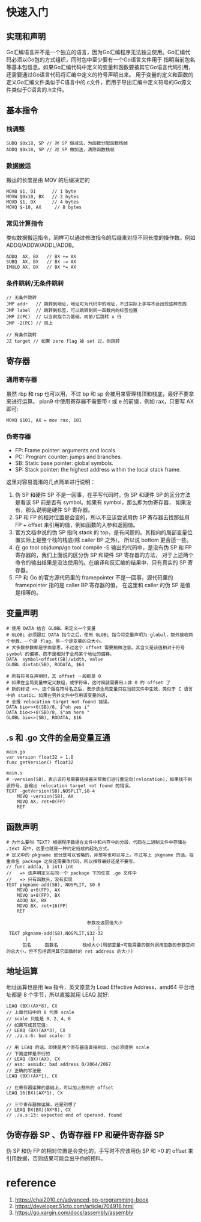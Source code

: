 # 快速入门

## 实现和声明
Go汇编语言并不是一个独立的语言，因为Go汇编程序无法独立使用。Go汇编代码必须以Go包的方式组织，同时包中至少要有一个Go语言文件用于
指明当前包名等基本包信息。如果Go汇编代码中定义的变量和函数要被其它Go语言代码引用，还需要通过Go语言代码将汇编中定义的符号声明出来。
用于变量的定义和函数的定义Go汇编文件类似于C语言中的.c文件，而用于导出汇编中定义符号的Go源文件类似于C语言的.h文件。

## 基本指令
### 栈调整
```shell
SUBQ $0x18, SP // 对 SP 做减法，为函数分配函数栈帧
ADDQ $0x18, SP // 对 SP 做加法，清除函数栈帧
```
### 数据搬运
搬运的长度是由 MOV 的后缀决定的
```shell
MOVB $1, DI      // 1 byte
MOVW $0x10, BX   // 2 bytes
MOVD $1, DX      // 4 bytes
MOVQ $-10, AX     // 8 bytes
```
### 常见计算指令
类似数据搬运指令，同样可以通过修改指令的后缀来对应不同长度的操作数。例如 ADDQ/ADDW/ADDL/ADDB。
```shell
ADDQ  AX, BX   // BX += AX
SUBQ  AX, BX   // BX -= AX
IMULQ AX, BX   // BX *= AX
```
### 条件跳转/无条件跳转 
```shell
// 无条件跳转
JMP addr   // 跳转到地址，地址可为代码中的地址，不过实际上手写不会出现这种东西
JMP label  // 跳转到标签，可以跳转到同一函数内的标签位置
JMP 2(PC)  // 以当前指令为基础，向前/后跳转 x 行
JMP -2(PC) // 同上

// 有条件跳转
JZ target // 如果 zero flag 被 set 过，则跳转
```

## 寄存器
### 通用寄存器
虽然 rbp 和 rsp 也可以用，不过 bp 和 sp 会被用来管理栈顶和栈底，最好不要拿来进行运算。
plan9 中使用寄存器不需要带 r 或 e 的前缀，例如 rax，只要写 AX 即可:
```shell
MOVQ $101, AX = mov rax, 101
```
### 伪寄存器
* FP: Frame pointer: arguments and locals.
* PC: Program counter: jumps and branches.
* SB: Static base pointer: global symbols.
* SP: Stack pointer: the highest address within the local stack frame.

这里对容易混淆的几点简单进行说明：
1. 伪 SP 和硬件 SP 不是一回事，在手写代码时，伪 SP 和硬件 SP 的区分方法是看该 SP 前是否有 symbol。如果有 symbol，那么即为伪寄存器，
如果没有，那么说明是硬件 SP 寄存器。 
2. SP 和 FP 的相对位置是会变的，所以不应该尝试用伪 SP 寄存器去找那些用 FP + offset 来引用的值，例如函数的入参和返回值。 
3. 官方文档中说的伪 SP 指向 stack 的 top，是有问题的。其指向的局部变量位置实际上是整个栈的栈底(除 caller BP 之外)，
所以说 bottom 更合适一些。 
4. 在 go tool objdump/go tool compile -S 输出的代码中，是没有伪 SP 和 FP 寄存器的，我们上面说的区分伪 SP 和硬件 SP 寄存器的方法，
对于上述两个命令的输出结果是没法使用的。在编译和反汇编的结果中，只有真实的 SP 寄存器。 
5. FP 和 Go 的官方源代码里的 framepointer 不是一回事，源代码里的 framepointer 指的是 caller BP 寄存器的值，
在这里和 caller 的伪 SP 是值是相等的。

## 变量声明
```shell
# 使用 DATA 结合 GLOBL 来定义一个变量
# GLOBL 必须跟在 DATA 指令之后，使用 GLOBL 指令将变量声明为 global，额外接收两个参数，一个是 flag，另一个是变量的总大小。
# 大多数参数都是字面意思，不过这个 offset 需要稍微注意。其含义是该值相对于符号 symbol 的偏移，而不是相对于全局某个地址的偏移。
DATA  symbol+offset(SB)/width, value
GLOBL divtab(SB), RODATA, $64

# 所有符号在声明时，其 offset 一般都是 0
# 如果在全局变量中定义数组，或字符串，这时候就需要用上非 0 的 offset 了
# 新的标记 <>，这个跟在符号名之后，表示该全局变量只在当前文件中生效，类似于 C 语言中的 static。如果在另外文件中引用该变量的话，
# 会报 relocation target not found 错误。
DATA bio<>+0(SB)/8, $"oh yes i"
DATA bio<>+8(SB)/8, $"am here "
GLOBL bio<>(SB), RODATA, $16
```

## .s 和 .go 文件的全局变量互通
```shell
main.go
var version float32 = 1.0
func getVersion() float32

main.s
# ·version(SB)，表示该符号需要链接器来帮我们进行重定向(relocation)，如果找不到该符号，会输出 relocation target not found 的错误。
TEXT ·getVersion(SB),NOSPLIT,$0-4
    MOVQ ·version(SB), AX  
    MOVQ AX, ret+0(FP)
    RET
```

## 函数声明
```shell
# 为什么要叫 TEXT? 根据程序数据在文件中和内存中的分段，代码在二进制文件中存储在 .text 段中，这里也就是一种约定俗成的起名方式。
# 定义中的 pkgname 部分是可以省略的，非想写也可以写上。不过写上 pkgname 的话，在重命名 package 之后还需要改代码，所以推荐最好还是不要写。
// func add(a, b int) int
//   => 该声明定义在同一个 package 下的任意 .go 文件中
//   => 只有函数头，没有实现
TEXT pkgname·add(SB), NOSPLIT, $0-8
    MOVQ a+0(FP), AX
    MOVQ a+8(FP), BX
    ADDQ AX, BX
    MOVQ BX, ret+16(FP)
    RET

                              参数及返回值大小
                                  | 
 TEXT pkgname·add(SB),NOSPLIT,$32-32
       |        |               |
      包名     函数名         栈帧大小(局部变量+可能需要的额外调用函数的参数空间的总大小，但不包括调用其它函数时的 ret address 的大小)

```

## 地址运算
地址运算也是用 lea 指令，英文原意为 Load Effective Address，amd64 平台地址都是 8 个字节，所以直接就用 LEAQ 就好:
```shell
LEAQ (BX)(AX*8), CX
// 上面代码中的 8 代表 scale
// scale 只能是 0、2、4、8
// 如果写成其它值:
// LEAQ (BX)(AX*3), CX
// ./a.s:6: bad scale: 3

// 用 LEAQ 的话，即使是两个寄存器值直接相加，也必须提供 scale
// 下面这样是不行的
// LEAQ (BX)(AX), CX
// asm: asmidx: bad address 0/2064/2067
// 正确的写法是
LEAQ (BX)(AX*1), CX

// 在寄存器运算的基础上，可以加上额外的 offset
LEAQ 16(BX)(AX*1), CX

// 三个寄存器做运算，还是别想了
// LEAQ DX(BX)(AX*8), CX
// ./a.s:13: expected end of operand, found 
```

## 伪寄存器 SP 、伪寄存器 FP 和硬件寄存器 SP
伪 SP 和伪 FP 的相对位置是会变化的，手写时不应该用伪 SP 和 >0 的 offset 来引用数据，否则结果可能会出乎你的预料。

# reference
1. https://chai2010.cn/advanced-go-programming-book
2. https://developer.51cto.com/article/704916.html
3. https://go.xargin.com/docs/assembly/assembly
